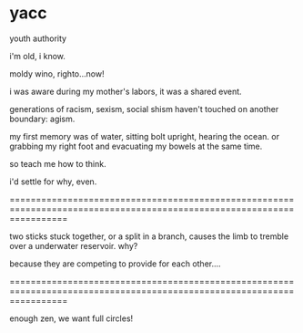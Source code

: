 yacc
====

youth authority

i'm old, i know.

moldy wino, righto...now!

i was aware during my mother's labors, it was a shared event. 

generations of racism, sexism, social shism haven't touched on another boundary: agism.

my first memory was of water, sitting bolt upright, hearing the ocean. or grabbing my right foot and evacuating my bowels at the same time.

so teach me how to think.

i'd settle for why, even.


=======================================================================================================================

two sticks stuck together, or a split in a branch, causes the limb to tremble over a underwater reservoir. why?

because they are competing to provide for each other....

=======================================================================================================================

enough zen, we want full circles!
